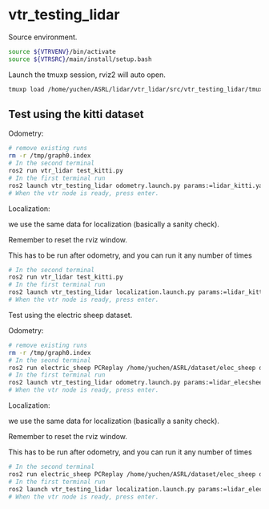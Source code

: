 # vtr_testing_lidar

Source environment.

```bash
source ${VTRVENV}/bin/activate
source ${VTRSRC}/main/install/setup.bash
```

Launch the tmuxp session, rviz2 will auto open.

```bash
tmuxp load /home/yuchen/ASRL/lidar/vtr_lidar/src/vtr_testing_lidar/tmuxp/vtr_testing_lidar.yaml
```

## Test using the kitti dataset

Odometry:

```bash
# remove existing runs
rm -r /tmp/graph0.index
# In the second terminal
ros2 run vtr_lidar test_kitti.py
# In the first terminal run
ros2 launch vtr_testing_lidar odometry.launch.py params:=lidar_kitti.yaml
# When the vtr node is ready, press enter.
```

Localization:

we use the same data for localization (basically a sanity check).

Remember to reset the rviz window.

This has to be run after odometry, and you can run it any number of times

```bash
# In the second terminal
ros2 run vtr_lidar test_kitti.py
# In the first terminal run
ros2 launch vtr_testing_lidar localization.launch.py params:=lidar_kitti.yaml
# When the vtr node is ready, press enter.
```

Test using the electric sheep dataset.

Odometry:

```bash
# remove existing runs
rm -r /tmp/graph0.index
# In the seond terminal
ros2 run electric_sheep PCReplay /home/yuchen/ASRL/dataset/elec_sheep data0408 false 18400 9999999 2 0 2  # use data0408, starting from 18400 scan, without manual scrub
# In the first terminal run
ros2 launch vtr_testing_lidar odometry.launch.py params:=lidar_elecsheep.yaml
# When the vtr node is ready, press enter.
```

Localization:

we use the same data for localization (basically a sanity check).

Remember to reset the rviz window.

This has to be run after odometry, and you can run it any number of times

```bash
# In the second terminal
ros2 run electric_sheep PCReplay /home/yuchen/ASRL/dataset/elec_sheep data0408 false 18400 9999999 2 0 2  # or 26800 for a different run
# In the first terminal run
ros2 launch vtr_testing_lidar localization.launch.py params:=lidar_elecsheep.yaml
# When the vtr node is ready, press enter.
```
